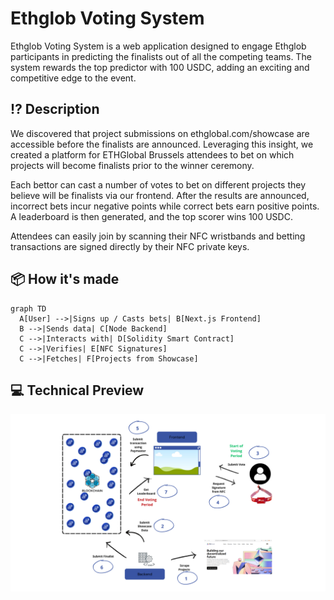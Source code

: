 # Ethglob Voting System

Ethglob Voting System is a web application designed to engage Ethglob participants in predicting the finalists out of all the competing teams. The system rewards the top predictor with 100 USDC, adding an exciting and competitive edge to the event.

## ⁉️ Description
We discovered that project submissions on ethglobal.com/showcase are accessible before the finalists are announced. Leveraging this insight, we created a platform for ETHGlobal Brussels attendees to bet on which projects will become finalists prior to the winner ceremony.

Each bettor can cast a number of votes to bet on different projects they believe will be finalists via our frontend. After the results are announced, incorrect bets incur negative points while correct bets earn positive points. A leaderboard is then generated, and the top scorer wins 100 USDC.

Attendees can easily join by scanning their NFC wristbands and betting transactions are signed directly by their NFC private keys.

## 📦 How it's made
```mermaid
graph TD
  A[User] -->|Signs up / Casts bets| B[Next.js Frontend]
  B -->|Sends data| C[Node Backend]
  C -->|Interacts with| D[Solidity Smart Contract]
  C -->|Verifies| E[NFC Signatures]
  C -->|Fetches| F[Projects from Showcase]
```

## 💻 Technical Preview

![stuff Logo](./img/project_chart.png)
